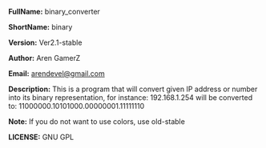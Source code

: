 **FullName:**  binary_converter

**ShortName:** binary

**Version:** Ver2.1-stable

**Author:** Aren GamerZ

**Email:** arendevel@gmail.com

**Description:**  This is a program that will convert given IP address or number into its binary representation, for instance:
                  192.168.1.254 will be converted to: 11000000.10101000.00000001.11111110

**Note:** If you do not want to use colors, use old-stable

**LICENSE:** GNU GPL
